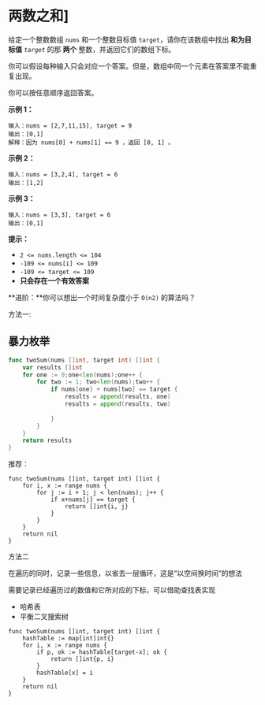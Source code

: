 # 两数之和]



给定一个整数数组 `nums` 和一个整数目标值 `target`，请你在该数组中找出 **和为目标值** *`target`* 的那 **两个** 整数，并返回它们的数组下标。

你可以假设每种输入只会对应一个答案。但是，数组中同一个元素在答案里不能重复出现。

你可以按任意顺序返回答案。

 

**示例 1：**

```
输入：nums = [2,7,11,15], target = 9
输出：[0,1]
解释：因为 nums[0] + nums[1] == 9 ，返回 [0, 1] 。
```

**示例 2：**

```
输入：nums = [3,2,4], target = 6
输出：[1,2]
```

**示例 3：**

```
输入：nums = [3,3], target = 6
输出：[0,1]
```

 

**提示：**

- `2 <= nums.length <= 104`
- `-109 <= nums[i] <= 109`
- `-109 <= target <= 109`
- **只会存在一个有效答案**

**进阶：**你可以想出一个时间复杂度小于 `O(n2)` 的算法吗？



方法一:

## 暴力枚举

~~~go
func twoSum(nums []int, target int) []int {
    var results []int
    for one := 0;one<len(nums);one++ {
        for two := 1; two<len(nums);two++ {
            if nums[one] + nums[two] == target {
                results = append(results, one)
                results = append(results, two)
                
            }
        }
    }
    return results
}
~~~

推荐：
~~~
func twoSum(nums []int, target int) []int {
    for i, x := range nums {
        for j := i + 1; j < len(nums); j++ {
            if x+nums[j] == target {
                return []int{i, j}
            }
        }
    }
    return nil
}
~~~



方法二

在遍历的同时，记录一些信息，以省去一层循环，这是“以空间换时间”的想法

需要记录已经遍历过的数值和它所对应的下标，可以借助查找表实现

- 哈希表
- 平衡二叉搜索树

~~~
func twoSum(nums []int, target int) []int {
    hashTable := map[int]int{}
    for i, x := range nums {
        if p, ok := hashTable[target-x]; ok {
            return []int{p, i}
        }
        hashTable[x] = i
    }
    return nil
}
~~~

